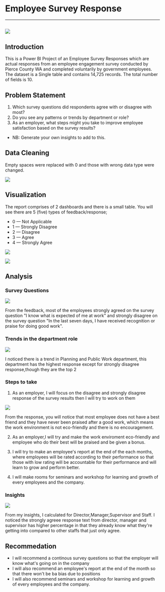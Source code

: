 # Employee Survey Response
---
![](intro.jpg)
---

## Introduction
This is a Power BI Project of an Employee Survey Responses which are actual responses from an employee engagement survey conducted by Pierce County WA and completed voluntarily by government employees. The dataset is a Single table and contains 14,725 records. The total number of fields is 10.

## Problem Statement
1.  Which survey questions did respondents agree with or disagree with most?
2.  Do you see any patterns or trends by department or role?
3.   As an employer, what steps might you take to improve employee satisfaction based on the survey results?
- NB: Generate your own insights to add to this.

## Data Cleaning
Empty spaces were replaced with 0 and those with wrong data type were changed.

![](Dataclean.JPG)

## Visualization
The report comprises of 2 dashboards and there is a small table. You will see there are 5 (five) types of feedback/response; 
-  0 — Not Applicable
-  1 — Strongly Disagree
-  2 — Disagree
-  3 — Agree 
-  4 — Strongly Agree

![](employee.JPG)

![](employee2.JPG)

## Analysis
### Survey Questions

![](Employee.JPG)

From the feedback, most of the employees strongly agreed on the survey question "I know what is expected of me at work" and strongly disagree on the survey question "In the last seven days, I have received recognition or praise for doing good work".

### Trends in the department role
  
![](employ-que3.JPG)

I noticed there is a trend in Planning and Public Work department, this department has the highest response except for strongly disagree response,though they are the top 2

### Steps to take
1.  As an employer, I will focus on the disagree and strongly disagree response of the survey results then I will try to work on them

![](employ-que2.JPG)

From the response, you will notice that most employee does not have a best friend and they have never been praised after a good work, which means the work environment is not eco-friendly and there is no encouragement.

2.  As an employer,I will try and make the work enviroment eco-friendly and employee who do their best will be praised and be given a bonus.
   
3.  I will try to make an employee's report at the end of the each months, where employees will be rated according to their performance so that those with low rating will be accountable for their performance and will learn to grow and perform better.

4.  I will make rooms for seminars and workshop for learning and growth of every employees and the company.

### Insights

![](employ-que4.JPG)

From my insights, I calculated for Director,Manager,Supervisor and Staff. I noticed the strongly agreee response text from director, manager and supervisor has higher percentage in that they already know what they're getting into compared to other staffs that just only agree.

## Recommedation
- I will recommend a continous survey questions so that the employer will know what's going on in the company
- I will also recommend an employee's  report at the end of the month so that there won't be ba bias due to positions
- I will also recommend seminars and workshop for learning and growth of every employees and the company.












